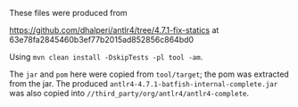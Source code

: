 These files were produced from

  https://github.com/dhalperi/antlr4/tree/4.7.1-fix-statics
    at 63e78fa2845460b3ef77b2015ad852856c864bd0

Using `mvn clean install -DskipTests -pl tool -am`.

The `jar` and `pom` here were copied from `tool/target`; the pom was extracted
from the jar. The produced `antlr4-4.7.1-batfish-internal-complete.jar` was
also copied into `//third_party/org/antlr4/antlr4-complete`.
